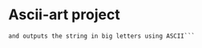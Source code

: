# Ascii-art project
``` Ascii-art is a program that recieves a string as an argument(but the second argument must be the name of the template: shadow, standard, thinkertoy), 
and outputs the string in big letters using ASCII```
